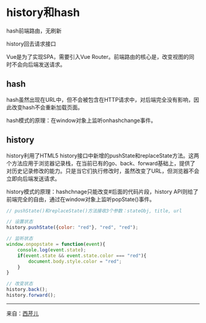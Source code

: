 # history和hash

hash前端路由，无刷新

history回去请求接口

Vue是为了实现SPA，需要引入Vue Router。前端路由的核心是，改变视图的同时不会向后端发送请求。

## hash

hash虽然出现在URL中，但不会被包含在HTTP请求中，对后端完全没有影响，因此改变hash不会重新加载页面。

hash模式的原理：在window对象上监听onhashchange事件。

## history

history利用了HTML5 history接口中新增的pushState和replaceState方法。这两个方法应用于浏览器记录栈，在当前已有的go、back、forward基础上，提供了对历史记录修改的能力。只是当它们执行修改时，虽然改变了URL，但浏览器不会立即向后端发送请求。

history模式的原理：hashchnage只能改变#后面的代码片段，history API则给了前端完全的自由，通过在window对象上监听popState()事件。

```js
// pushState()和replaceState()方法接收3个参数：stateObj, title, url

// 设置状态
history.pushState({color: "red"}, "red", "red");

// 监听状态
window.onpopstate = function(event){
    console.log(event.state);
    if(event.state && event.state.color === "red"){
        document.body.style.color = "red";
    }
}

// 改变状态
history.back();
history.forward();
```

---

来自：[西芹儿](https://juejin.im/post/5b31a4f76fb9a00e90018cee)